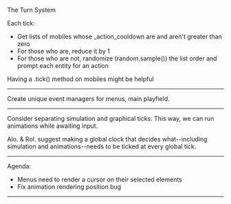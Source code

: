 The Turn System

Each tick:
* Get lists of mobiles whose _action_cooldown are and aren't greater than zero
* For those who are, reduce it by 1
* For those who are not, randomize (random.sample()) the list order and prompt each entity for an action

Having a .tick() method on mobiles might be helpful

---

Create unique event managers for menus, main playfield.


---

Consider separating simulation and graphical ticks. This way, we can run animations while awaiting input.

Alo. & Rol. suggest making a global clock that decides what--including simulation and animations--needs to be ticked at every global tick.

---

Agenda:
* Menus need to render a cursor on their selected elements
* Fix animation rendering position bug

---
